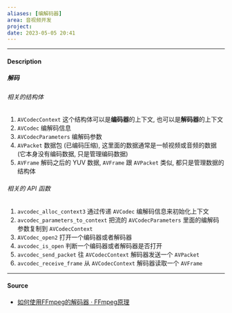 ```yaml
---
aliases: [编解码器]
area: 音视频开发
project: 
date: 2023-05-05 20:41
---
```

---
#### Description
##### 解码
###### 相关的结构体
1. `AVCodecContext`
    这个结构体可以是**编码器**的上下文, 也可以是**解码器**的上下文
2. `AVCodec`
    编解码信息
3. `AVCodecParameters`
    编解码参数
4. `AVPacket`
    数据包 (已编码压缩), 这里面的数据通常是一帧视频或音频的数据 (它本身没有编码数据, 只是管理编码数据)
5. `AVFrame`
    解码之后的 YUV 数据, `AVFrame` 跟 `AVPacket` 类似, 都只是管理数据的结构体

###### 相关的 API 函数
1. `avcodec_alloc_context3`
    通过传递 `AVCodec` 编解码信息来初始化上下文
2. `avcodec_parameters_to_context`
    把流的 `AVCodecParameters` 里面的编解码参数复制到 `AVCodecContext`
3. `AVCodec_open2`
    打开一个编码器或者解码器
4. `avcodec_is_open`
    判断一个编码器或者解码器是否打开
5. `avcodec_send_packet`
    往 `AVCodecContext` 解码器发送一个 `AVPacket`
6. `avcodec_receive_frame`
    从 `AVCodecContext` 解码器读取一个 `AVFrame`


---
#### Source
- [如何使用FFmpeg的解码器 · FFmpeg原理](https://ffmpeg.xianwaizhiyin.net/api-ffmpeg/decode.html)